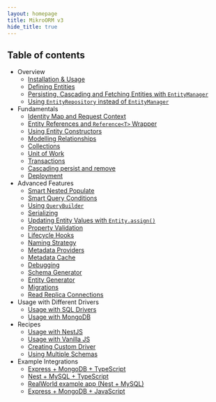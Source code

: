 ```yaml
---
layout: homepage
title: MikroORM v3
hide_title: true
---
```


## Table of contents

- Overview
  - [Installation & Usage](./installation.md)
  - [Defining Entities](./defining-entities.md)
  - [Persisting, Cascading and Fetching Entities with `EntityManager`](./entity-manager.md)
  - [Using `EntityRepository` instead of `EntityManager`](./repositories.md)
- Fundamentals
  - [Identity Map and Request Context](./identity-map)
  - [Entity References and `Reference<T>` Wrapper](./entity-references.md)
  - [Using Entity Constructors](./entity-constructors.md)
  - [Modelling Relationships](./relationships.md)
  - [Collections](./collections.md)
  - [Unit of Work](./unit-of-work.md)
  - [Transactions](transactions.md)
  - [Cascading persist and remove](./cascading.md)
  - [Deployment](./deployment.md)
- Advanced Features
  - [Smart Nested Populate](./nested-populate.md)
  - [Smart Query Conditions](./query-conditions.md)
  - [Using `QueryBuilder`](./query-builder.md)
  - [Serializing](serializing.md)
  - [Updating Entity Values with `Entity.assign()`](./entity-helper.md)
  - [Property Validation](property-validation.md)
  - [Lifecycle Hooks](./lifecycle-hooks.md)
  - [Naming Strategy](./naming-strategy.md)
  - [Metadata Providers](./metadata-providers.md)
  - [Metadata Cache](./metadata-cache.md)
  - [Debugging](./debugging.md)
  - [Schema Generator](schema-generator.md)
  - [Entity Generator](./entity-generator.md)
  - [Migrations](./migrations.md)
  - [Read Replica Connections](./read-connections.md)
- Usage with Different Drivers
  - [Usage with SQL Drivers](./usage-with-sql.md)
  - [Usage with MongoDB](./usage-with-mongo.md)
- Recipes
  - [Usage with NestJS](./usage-with-nestjs.md)
  - [Usage with Vanilla JS](./usage-with-js.md)
  - [Creating Custom Driver](./custom-driver.md)
  - [Using Multiple Schemas](./multiple-schemas.md)
- Example Integrations
  - [Express + MongoDB + TypeScript](https://github.com/mikro-orm/mikro-orm-examples/tree/master/express-ts)
  - [Nest + MySQL + TypeScript](https://github.com/mikro-orm/mikro-orm-examples/tree/master/nest)
  - [RealWorld example app (Nest + MySQL)](https://github.com/mikro-orm/nestjs-realworld-example-app)
  - [Express + MongoDB + JavaScript](https://github.com/mikro-orm/mikro-orm-examples/tree/master/express-js)
